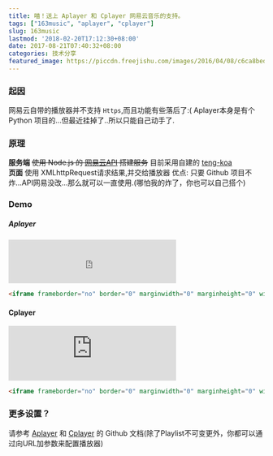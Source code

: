 ```yaml
---
title: 喵！送上 Aplayer 和 Cplayer 网易云音乐的支持。
tags: ["163music", "aplayer", "cplayer"]
slug: 163music
lastmod: '2018-02-20T17:12:30+08:00'
date: 2017-08-21T07:40:32+08:00
categories: 技术分享
featured_image: https://piccdn.freejishu.com/images/2016/04/08/c6ca8bedce31b9314cc5ff97ab5a9f66.jpg
---
```


### 起因
网易云自带的播放器并不支持 `Https`,而且功能有些落后了:( Aplayer本身是有个 Python 项目的...但最近挂掉了..所以只能自己动手了.

### 原理
**服务端** ~~使用 Node.js 的 [网易云API](https://github.com/Binaryify/NeteaseCloudMusicApi) 搭建服务~~ 目前采用自建的 [teng-koa](https://github.com/a632079/teng-koa)  
**页面** 使用 XMLhttpRequest请求结果,并交给播放器
优点: 只要 Github 项目不炸...API网易没改...那么就可以一直使用.(哪怕我的炸了，你也可以自己搭个)

### Demo

##### Aplayer

<iframe frameborder="no" border="0" marginwidth="0" marginheight="0" width="330" height="86" src="https://cdn.a632079.me/163music.html?playlist=28391862" style="margin:0"></iframe>

```HTML
<iframe frameborder="no" border="0" marginwidth="0" marginheight="0" width="330" height="86" src="https://cdn.a632079.me/163music.html?playlist=28391862"></iframe>
```

#### Cplayer

<iframe frameborder="no" border="0" marginwidth="0" marginheight="0" width="330" height="108" src="https://cdn.a632079.me/163cplayer.html?playlist=438803182"  style="margin:0"></iframe>

```HTML
<iframe frameborder="no" border="0" marginwidth="0" marginheight="0" width="330" height="108" src="https://cdn.a632079.me/163cplayer.html?playlist=438803182"></iframe>
```

### 更多设置？
请参考 [Aplayer](https://github.com/MoePlayer/Aplayer) 和 [Cplayer](https://github.com/MoePlayer/cPlayer) 的 Github 文档(除了Playlist不可变更外，你都可以通过向URL加参数来配置播放器)
